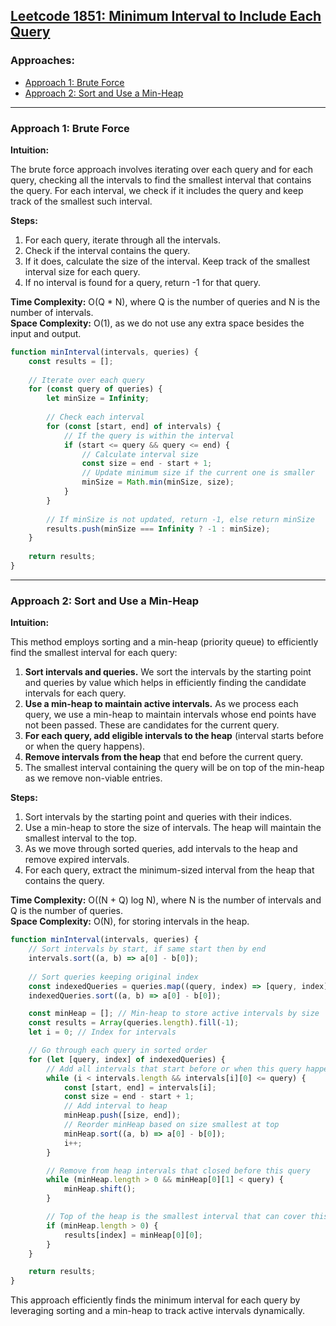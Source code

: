 ## [Leetcode 1851: Minimum Interval to Include Each Query](https://leetcode.com/problems/minimum-interval-to-include-each-query/)

### Approaches:
- [Approach 1: Brute Force](#approach-1-brute-force)
- [Approach 2: Sort and Use a Min-Heap](#approach-2-sort-and-use-a-min-heap)

---

### Approach 1: Brute Force

**Intuition:**

The brute force approach involves iterating over each query and for each query, checking all the intervals to find the smallest interval that contains the query. For each interval, we check if it includes the query and keep track of the smallest such interval.

**Steps:**
1. For each query, iterate through all the intervals.
2. Check if the interval contains the query.
3. If it does, calculate the size of the interval. Keep track of the smallest interval size for each query.
4. If no interval is found for a query, return -1 for that query.

**Time Complexity:** O(Q * N), where Q is the number of queries and N is the number of intervals.  
**Space Complexity:** O(1), as we do not use any extra space besides the input and output.

```javascript
function minInterval(intervals, queries) {
    const results = [];
    
    // Iterate over each query
    for (const query of queries) {
        let minSize = Infinity;
        
        // Check each interval
        for (const [start, end] of intervals) {
            // If the query is within the interval
            if (start <= query && query <= end) {
                // Calculate interval size
                const size = end - start + 1;
                // Update minimum size if the current one is smaller
                minSize = Math.min(minSize, size);
            }
        }
        
        // If minSize is not updated, return -1, else return minSize
        results.push(minSize === Infinity ? -1 : minSize);
    }
    
    return results;
}
```

---

### Approach 2: Sort and Use a Min-Heap

**Intuition:**

This method employs sorting and a min-heap (priority queue) to efficiently find the smallest interval for each query:
1. **Sort intervals and queries.** We sort the intervals by the starting point and queries by value which helps in efficiently finding the candidate intervals for each query.
2. **Use a min-heap to maintain active intervals.** As we process each query, we use a min-heap to maintain intervals whose end points have not been passed. These are candidates for the current query.
3. **For each query, add eligible intervals to the heap** (interval starts before or when the query happens).
4. **Remove intervals from the heap** that end before the current query.
5. The smallest interval containing the query will be on top of the min-heap as we remove non-viable entries.

**Steps:**
1. Sort intervals by the starting point and queries with their indices.
2. Use a min-heap to store the size of intervals. The heap will maintain the smallest interval to the top.
3. As we move through sorted queries, add intervals to the heap and remove expired intervals.
4. For each query, extract the minimum-sized interval from the heap that contains the query.

**Time Complexity:** O((N + Q) log N), where N is the number of intervals and Q is the number of queries.  
**Space Complexity:** O(N), for storing intervals in the heap.

```javascript
function minInterval(intervals, queries) {
    // Sort intervals by start, if same start then by end
    intervals.sort((a, b) => a[0] - b[0]);
    
    // Sort queries keeping original index
    const indexedQueries = queries.map((query, index) => [query, index]);
    indexedQueries.sort((a, b) => a[0] - b[0]);

    const minHeap = []; // Min-heap to store active intervals by size
    const results = Array(queries.length).fill(-1);
    let i = 0; // Index for intervals

    // Go through each query in sorted order
    for (let [query, index] of indexedQueries) {
        // Add all intervals that start before or when this query happens
        while (i < intervals.length && intervals[i][0] <= query) {
            const [start, end] = intervals[i];
            const size = end - start + 1;
            // Add interval to heap
            minHeap.push([size, end]);
            // Reorder minHeap based on size smallest at top
            minHeap.sort((a, b) => a[0] - b[0]);
            i++;
        }

        // Remove from heap intervals that closed before this query
        while (minHeap.length > 0 && minHeap[0][1] < query) {
            minHeap.shift();
        }

        // Top of the heap is the smallest interval that can cover this query if it exists
        if (minHeap.length > 0) {
            results[index] = minHeap[0][0];
        }
    }

    return results;
}
```

This approach efficiently finds the minimum interval for each query by leveraging sorting and a min-heap to track active intervals dynamically.

